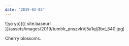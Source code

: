 ```yaml
---
date: "2019-03-03"
---
```


![yo yo]({{ site.baseurl }}/assets/images/2019/tumblr_pnszvkVj5a1qlj3bd_540.jpg)

Cherry blossoms.
